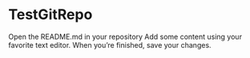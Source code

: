 # TestGitRepo

Open the README.md in your repository
Add some content using your favorite text editor.
When you’re finished, save your changes.